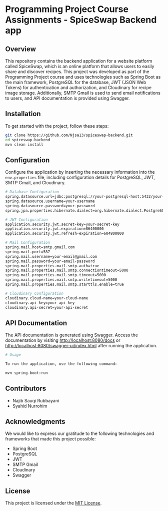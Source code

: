 ﻿# Programming Project Course Assignments - SpiceSwap Backend app

## Overview

This repository contains the backend application for a website platform called SpiceSwap, which is an online platform that allows users to easily share and discover recipes. This project was developed as part of the Programming Project course and uses technologies such as Spring Boot as the main framework, PostgreSQL for the database, JWT (JSON Web Tokens) for authentication and authorization, and Cloudinary for recipe image storage. Additionally, SMTP Gmail is used to send email notifications to users, and API documentation is provided using Swagger.

## Installation

To get started with the project, follow these steps:

```bash
git clone https://github.com/Njsa13/spiceswap-backend.git
cd spiceswap-backend
mvn clean install
```
## Configuration
Configure the application by inserting the necessary information into the `env.properties` file, including configuration details for PostgreSQL, JWT, SMTP Gmail, and Cloudinary.

```bash
# Database Configuration
spring.datasource.url=jdbc:postgresql://your-postgresql-host:5432/your-database-name
spring.datasource.username=your-username
spring.datasource.password=your-password
spring.jpa.properties.hibernate.dialect=org.hibernate.dialect.PostgreSQLDialect

# JWT Configuration
application.security.jwt.secret-key=your-secret-key
application.security.jwt.expiration=86400000
application.security.jwt.refresh-expiration=604800000

# Mail Configuration
spring.mail.host=smtp.gmail.com
spring.mail.port=587
spring.mail.username=your-email@gmail.com
spring.mail.password=your-email-password
spring.mail.properties.mail.smtp.auth=true
spring.mail.properties.mail.smtp.connectiontimeout=5000
spring.mail.properties.mail.smtp.timeout=5000
spring.mail.properties.mail.smtp.writetimeout=5000
spring.mail.properties.mail.smtp.starttls.enable=true

# Cloudinary Configuration
cloudinary.cloud-name=your-cloud-name
cloudinary.api-key=your-api-key
cloudinary.api-secret=your-api-secret
```

## API Documentation

The API documentation is generated using Swagger. Access the documentation by visiting [http://localhost:8080/docs](http://localhost:8080/docs) or [http://localhost:8080/swagger-ui/index.html](http://localhost:8080/swagger-ui/index.html) after running the application.

```bash
# Usage

To run the application, use the following command:

mvn spring-boot:run
```

## Contributors

- Najib Sauqi Rubbayani
- Syahid Nurrohim

## Acknowledgments

We would like to express our gratitude to the following technologies and frameworks that made this project possible:

- Spring Boot
- PostgreSQL
- JWT
- SMTP Gmail
- Cloudinary
- Swagger

## License

This project is licensed under the [MIT License](https://choosealicense.com/licenses/mit/).
